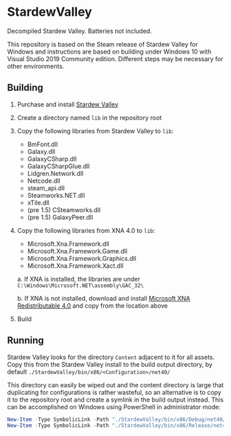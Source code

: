 # StardewValley

Decompiled Stardew Valley. Batteries not included.

This repository is based on the Steam release of Stardew Valley for Windows and
instructions are based on building under Windows 10 with Visual Studio 2019
Community edition. Different steps may be necessary for other environments.


## Building

1.  Purchase and install [Stardew Valley](https://www.stardewvalley.net/)

1.  Create a directory named `lib` in the repository root

1.  Copy the following libraries from Stardew Valley to `lib`:
    - BmFont.dll
    - Galaxy.dll
    - GalaxyCSharp.dll
    - GalaxyCSharpGlue.dll
    - Lidgren.Network.dll
    - Netcode.dll
    - steam_api.dll
    - Steamworks.NET.dll
    - xTile.dll
    - (pre 1.5) CSteamworks.dll
    - (pre 1.5) GalaxyPeer.dll

1.  Copy the following libraries from XNA 4.0 to `lib`:
    - Microsoft.Xna.Framework.dll
    - Microsoft.Xna.Framework.Game.dll
    - Microsoft.Xna.Framework.Graphics.dll
    - Microsoft.Xna.Framework.Xact.dll

    a. If XNA is installed, the libraries are under `C:\Windows\Microsoft.NET\assembly\GAC_32\`

    b. If XNA is not installed, download and install [Microsoft XNA Redistributable 4.0](https://www.microsoft.com/en-us/download/details.aspx?id=27598) and copy from the location above

1.  Build


## Running

Stardew Valley looks for the directory `Content` adjacent to it for all assets.
Copy this from the Stardew Valley install to the build output 
directory, by default `./StardewValley/bin/x86/<Configuration>/net40/`

This directory can easily be wiped out and the content directory is large that 
duplicating for configurations is rather wasteful, so an alternative is to copy
it to the repository root and create a symlink in the build output instead. 
This can be accomplished on Windows using PowerShell in administrator mode:

```powershell
New-Item -Type SymbolicLink -Path "./StardewValley/bin/x86/Debug/net40/Content" -Target "./Content/"
New-Item -Type SymbolicLink -Path "./StardewValley/bin/x86/Release/net40/Content" -Target "./Content/"
```
